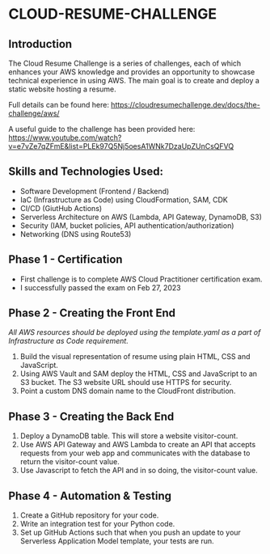 # CLOUD-RESUME-CHALLENGE
## Introduction
The Cloud Resume Challenge is a series of challenges, each of which enhances your AWS knowledge and provides an opportunity to showcase technical experience in using AWS. The main goal is to create and deploy a static website hosting a resume.

Full details can be found here: https://cloudresumechallenge.dev/docs/the-challenge/aws/

A useful guide to the challenge has been provided here: https://www.youtube.com/watch?v=e7vZe7qZFmE&list=PLEk97Q5Nj5oesA1WNk7DzaUpZUnCsQFVQ

## Skills and Technologies Used:
* Software Development (Frontend / Backend)
* IaC (Infrastructure as Code) using CloudFormation, SAM, CDK
* CI/CD (GiutHub Actions)
* Serverless Architecture on AWS (Lambda, API Gateway, DynamoDB, S3)
* Security (IAM, bucket policies, API authentication/authorization)
* Networking (DNS using Route53)

## Phase 1 - Certification
* First challenge is to complete AWS Cloud Practitioner certification exam.
* I successfully passed the exam on Feb 27, 2023

## Phase 2 - Creating the Front End

*All AWS resources should be deployed using the template.yaml as a part of Infrastructure as Code requirement.*

1. Build the visual representation of resume using plain HTML, CSS and JavaScript.
2. Using AWS Vault and SAM deploy the HTML, CSS and JavaScript to an S3 bucket. The S3 website URL should use HTTPS for security.
3. Point a custom DNS domain name to the CloudFront distribution.

## Phase 3 - Creating the Back End
1. Deploy a DynamoDB table. This will store a website visitor-count. 
2. Use AWS API Gateway and AWS Lambda to create an API that accepts requests from your web app and communicates with the database to return the visitor-count value. 
3. Use Javascript to fetch the API and in so doing, the visitor-count value. 

## Phase 4 - Automation & Testing
1. Create a GitHub repository for your code.
2. Write an integration test for your Python code.
3. Set up GitHub Actions such that when you push an update to your Serverless Application Model template, your tests are run. 
